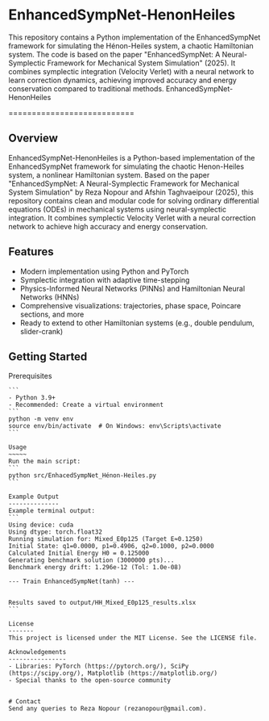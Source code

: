 # EnhancedSympNet-HenonHeiles 

This repository contains a Python implementation of the EnhancedSympNet framework for simulating the Hénon-Heiles system, a chaotic Hamiltonian system. The code is based on the paper "EnhancedSympNet: A Neural-Symplectic Framework for Mechanical System Simulation" (2025). It combines symplectic integration (Velocity Verlet) with a neural network to learn correction dynamics, achieving improved accuracy and energy conservation compared to traditional methods.
EnhancedSympNet-HenonHeiles


===========================

Overview
--------
EnhancedSympNet-HenonHeiles is a Python-based implementation of the EnhancedSympNet framework for simulating the chaotic Henon-Heiles system, a nonlinear Hamiltonian system. Based on the paper "EnhancedSympNet: A Neural-Symplectic Framework for Mechanical System Simulation" by Reza Nopour and Afshin Taghvaeipour (2025), this repository contains clean and modular code for solving ordinary differential equations (ODEs) in mechanical systems using neural-symplectic integration. It combines symplectic Velocity Verlet with a neural correction network to achieve high accuracy and energy conservation.

Features
--------
- Modern implementation using Python and PyTorch
- Symplectic integration with adaptive time-stepping
- Physics-Informed Neural Networks (PINNs) and Hamiltonian Neural Networks (HNNs)
- Comprehensive visualizations: trajectories, phase space, Poincare sections, and more
- Ready to extend to other Hamiltonian systems (e.g., double pendulum, slider-crank)


Getting Started
---------------

Prerequisites
~~~~~~~~~~~~~
```
- Python 3.9+
- Recommended: Create a virtual environment
```
python -m venv env
source env/bin/activate  # On Windows: env\Scripts\activate
```

Usage
~~~~~
Run the main script:
```
python src/EnhacedSympNet_Hénon-Heiles.py
```

Example Output
--------------
Example terminal output:
```
Using device: cuda
Using dtype: torch.float32
Running simulation for: Mixed_E0p125 (Target E≈0.1250)
Initial State: q1=0.0000, p1=0.4906, q2=0.1000, p2=0.0000
Calculated Initial Energy H0 = 0.125000
Generating benchmark solution (3000000 pts)...
Benchmark energy drift: 1.296e-12 (Tol: 1.0e-08)

--- Train EnhancedSympNet(tanh) ---


Results saved to output/HH_Mixed_E0p125_results.xlsx
```

License
-------
This project is licensed under the MIT License. See the LICENSE file.

Acknowledgements
----------------
- Libraries: PyTorch (https://pytorch.org/), SciPy (https://scipy.org/), Matplotlib (https://matplotlib.org/)
- Special thanks to the open-source community


# Contact
Send any queries to Reza Nopour (rezanopour@gmail.com).


